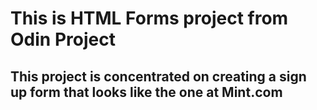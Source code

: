 # This is HTML Forms project from Odin Project

## This project is concentrated on creating a sign up form that looks like the one at Mint.com
